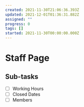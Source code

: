 ```yaml
---
created: 2021-11-30T21:06:36.393Z
updated: 2021-12-01T01:36:31.882Z
assigned: ""
progress: 0
tags: []
started: 2021-11-30T00:00:00.000Z
---
```


# Staff Page

## Sub-tasks

- [ ] Working Hours
- [ ] Closed Dates
- [ ] Members
